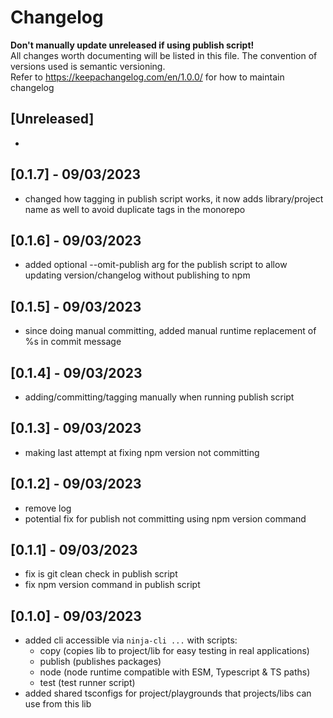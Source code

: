 # Changelog

**Don't manually update unreleased if using publish script!**<br />
All changes worth documenting will be listed in this file. The convention of versions used is semantic versioning.<br />
Refer to https://keepachangelog.com/en/1.0.0/ for how to maintain changelog<br />

## [Unreleased]

-

## [0.1.7] - 09/03/2023

-   changed how tagging in publish script works, it now adds library/project name as well to avoid duplicate tags in the monorepo

## [0.1.6] - 09/03/2023

-   added optional --omit-publish arg for the publish script to allow updating version/changelog without publishing to npm

## [0.1.5] - 09/03/2023

-   since doing manual committing, added manual runtime replacement of %s in commit message

## [0.1.4] - 09/03/2023

-   adding/committing/tagging manually when running publish script

## [0.1.3] - 09/03/2023

-   making last attempt at fixing npm version not committing

## [0.1.2] - 09/03/2023

-   remove log
-   potential fix for publish not committing using npm version command

## [0.1.1] - 09/03/2023

-   fix is git clean check in publish script
-   fix npm version command in publish script

## [0.1.0] - 09/03/2023

-   added cli accessible via `ninja-cli ...` with scripts:
    -   copy (copies lib to project/lib for easy testing in real applications)
    -   publish (publishes packages)
    -   node (node runtime compatible with ESM, Typescript & TS paths)
    -   test (test runner script)
-   added shared tsconfigs for project/playgrounds that projects/libs can use from this lib
